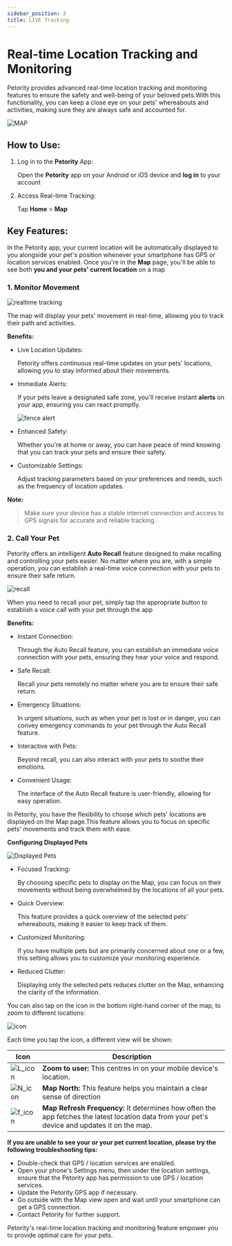 ```yaml
---
sidebar_position: 3
title: LIVE Tracking
---
```


# Real-time Location Tracking and Monitoring
Petority provides advanced real-time location tracking and monitoring features to ensure the safety and well-being of your beloved pets.With this functionality, you can keep a close eye on your pets' whereabouts and activities, making sure they are always safe and accounted for.

![MAP](/img/logo.svg)

## How to Use:
1. Log in to the **Petority** App:
  
    Open the **Petority** app on your Android or iOS device and **log in** to your account
2. Access Real-time Tracking:
  
     Tap **Home** > **Map**

## Key Features:
In the Petority app, your current location will be automatically displayed to you alongside your pet's position whenever your smartphone has GPS or location services enabled. Once you're in the **Map** page, you'll be able to see both **you and your pets' current location** on a map

### 1. Monitor Movement

![realtime tracking](/img/logo.svg)

The map will display your pets' movement in real-time, allowing you to track their path and activities.

**Benefits:**

+ Live Location Updates: 

    Petority offers continuous real-time updates on your pets' locations, allowing you to stay informed about their movements.
+ Immediate Alerts: 

    If your pets leave a designated safe zone, you'll receive instant **alerts** on your app, ensuring you can react promptly.

    ![fence alert](/img/logo.svg)

+ Enhanced Safety:

    Whether you're at home or away, you can have peace of mind knowing that you can track your pets and ensure their safety.
+ Customizable Settings:

    Adjust tracking parameters based on your preferences and needs, such as the frequency of location updates.

**Note:** 

> Make sure your device has a stable internet connection and access to GPS signals for accurate and reliable tracking.

### 2. Call Your Pet
Petority offers an intelligent **Auto Recall** feature designed to make recalling and controlling your pets easier. No matter where you are, with a simple operation, you can establish a real-time voice connection with your pets to ensure their safe return.

![recall](/img/logo.svg)

When you need to recall your pet, simply tap the appropriate button to establish a voice call with your pet through the app

**Benefits:**

+ Instant Connection:

    Through the Auto Recall feature, you can establish an immediate voice connection with your pets, ensuring they hear your voice and respond.
+ Safe Recall:

    Recall your pets remotely no matter where you are to ensure their safe return.
+ Emergency Situations:

    In urgent situations, such as when your pet is lost or in danger, you can convey emergency commands to your pet through the Auto Recall feature.
+ Interactive with Pets:

    Beyond recall, you can also interact with your pets to soothe their emotions.
+ Convenient Usage:

    The interface of the Auto Recall feature is user-friendly, allowing for easy operation.

In Petority, you have the flexibility to choose which pets' locations are displayed on the Map page.This feature allows you to focus on specific pets' movements and track them with ease.

**Configuring Displayed Pets**

![Displayed Pets](/img/logo.svg)

+ Focused Tracking:

    By choosing specific pets to display on the Map, you can focus on their movements without being overwhelmed by the locations of all your pets.
+ Quick Overview:

    This feature provides a quick overview of the selected pets' whereabouts, making it easier to keep track of them.
+ Customized Monitoring:

    If you have multiple pets but are primarily concerned about one or a few, this setting allows you to customize your monitoring experience.
+ Reduced Clutter:

    Displaying only the selected pets reduces clutter on the Map, enhancing the clarity of the information.

You can also tap on the icon in the bottom right-hand corner of the map, to zoom to different locations:

![icon](/img/logo.svg)

Each time you tap the icon, a different view will be shown:

| Icon      | Description |
| ----------- | ----------- |
| ![L_icon](/img/logo.svg) | **Zoom to user:** This centres in on your mobile device's location. |
| ![N_icon](/img/logo.svg) | **Map North:** This feature helps you maintain a clear sense of direction |
| ![f_icon](/img/logo.svg) | **Map Refresh Frequency:** It determines how often the app fetches the latest location data from your pet's device and updates it on the map. |

**If you are unable to see your or your pet current location, please try the following troubleshooting tips:**

+ Double-check that GPS / location services are enabled.
+ Open your phone's Settings menu, then under the location settings, ensure that the Petority app has permission to use GPS / location services.
+ Update the Petority GPS app if necessary.
+ Go outside with the Map view open and wait until your smartphone can get a GPS connection.
+ Contact Petority for further support.

Petority's real-time location tracking and monitoring feature empower you to provide optimal care for your pets.   
